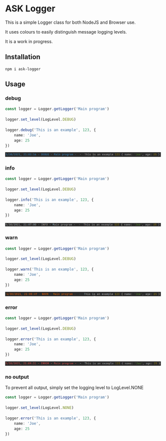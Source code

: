 # ASK Logger

This is a simple Logger class for both NodeJS and Browser use.

It uses colours to easily distinguish message logging levels.

It is a work in progress.

## Installation
```shell
npm i ask-logger
```

## Usage

### debug
```typescript
const logger = Logger.getLogger('Main program')

logger.set_level(LogLevel.DEBUG)

logger.debug('This is an example', 123, {
    name: 'Joe',
    age: 25
})
```

![Alt text](images/debug_screenshot.png "Sample output")

### info

```typescript
const logger = Logger.getLogger('Main program')

logger.set_level(LogLevel.DEBUG)

logger.info('This is an example', 123, {
    name: 'Joe',
    age: 25
})
```

![Alt text](images/info_screenshot.png "Sample output")

### warn

```typescript
const logger = Logger.getLogger('Main program')

logger.set_level(LogLevel.DEBUG)

logger.warn('This is an example', 123, {
    name: 'Joe',
    age: 25
})
```

![Alt text](images/warn_screenshot.png "Sample output")

### error

```typescript
const logger = Logger.getLogger('Main program')

logger.set_level(LogLevel.DEBUG)

logger.error('This is an example', 123, {
    name: 'Joe',
    age: 25
})
```

![Alt text](images/error_screenshot.png "Sample output")

### no output

To prevent all output, simply set the logging level to LogLevel.NONE
```typescript
const logger = Logger.getLogger('Main program')

logger.set_level(LogLevel.NONE)

logger.error('This is an example', 123, {
    name: 'Joe',
    age: 25
})
```
